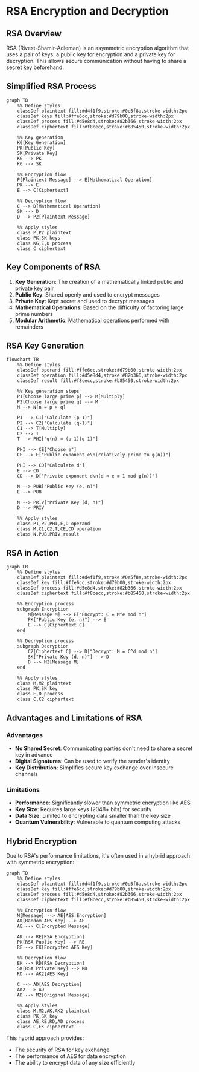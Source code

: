 # RSA Encryption and Decryption

## RSA Overview

RSA (Rivest-Shamir-Adleman) is an asymmetric encryption algorithm that uses a pair of keys: a public key for encryption and a private key for decryption. This allows secure communication without having to share a secret key beforehand.

## Simplified RSA Process

```mermaid
graph TB
    %% Define styles
    classDef plaintext fill:#d4f1f9,stroke:#0e5f8a,stroke-width:2px
    classDef keys fill:#ffe6cc,stroke:#d79b00,stroke-width:2px
    classDef process fill:#d5e8d4,stroke:#82b366,stroke-width:2px
    classDef ciphertext fill:#f8cecc,stroke:#b85450,stroke-width:2px

    %% Key generation
    KG[Key Generation]
    PK[Public Key]
    SK[Private Key]
    KG --> PK
    KG --> SK

    %% Encryption flow
    P[Plaintext Message] --> E[Mathematical Operation]
    PK --> E
    E --> C[Ciphertext]

    %% Decryption flow
    C --> D[Mathematical Operation]
    SK --> D
    D --> P2[Plaintext Message]

    %% Apply styles
    class P,P2 plaintext
    class PK,SK keys
    class KG,E,D process
    class C ciphertext
```

## Key Components of RSA

1. **Key Generation**: The creation of a mathematically linked public and private key pair
2. **Public Key**: Shared openly and used to encrypt messages
3. **Private Key**: Kept secret and used to decrypt messages
4. **Mathematical Operations**: Based on the difficulty of factoring large prime numbers
5. **Modular Arithmetic**: Mathematical operations performed with remainders

## RSA Key Generation

```mermaid
flowchart TB
    %% Define styles
    classDef operand fill:#ffe6cc,stroke:#d79b00,stroke-width:2px
    classDef operation fill:#d5e8d4,stroke:#82b366,stroke-width:2px
    classDef result fill:#f8cecc,stroke:#b85450,stroke-width:2px

    %% Key generation steps
    P1[Choose large prime p] --> M[Multiply]
    P2[Choose large prime q] --> M
    M --> N[n = p × q]

    P1 --> C1["Calculate (p-1)"]
    P2 --> C2["Calculate (q-1)"]
    C1 --> T[Multiply]
    C2 --> T
    T --> PHI["φ(n) = (p-1)(q-1)"]

    PHI --> CE["Choose e"]
    CE --> E["Public exponent e\n(relatively prime to φ(n))"]

    PHI --> CD["Calculate d"]
    E --> CD
    CD --> D["Private exponent d\n(d × e ≡ 1 mod φ(n))"]

    N --> PUB["Public Key (e, n)"]
    E --> PUB

    N --> PRIV["Private Key (d, n)"]
    D --> PRIV

    %% Apply styles
    class P1,P2,PHI,E,D operand
    class M,C1,C2,T,CE,CD operation
    class N,PUB,PRIV result
```

## RSA in Action

```mermaid
graph LR
    %% Define styles
    classDef plaintext fill:#d4f1f9,stroke:#0e5f8a,stroke-width:2px
    classDef key fill:#ffe6cc,stroke:#d79b00,stroke-width:2px
    classDef process fill:#d5e8d4,stroke:#82b366,stroke-width:2px
    classDef ciphertext fill:#f8cecc,stroke:#b85450,stroke-width:2px

    %% Encryption process
    subgraph Encryption
        M[Message M] --> E["Encrypt: C = M^e mod n"]
        PK["Public Key (e, n)"] --> E
        E --> C[Ciphertext C]
    end

    %% Decryption process
    subgraph Decryption
        C2[Ciphertext C] --> D["Decrypt: M = C^d mod n"]
        SK["Private Key (d, n)"] --> D
        D --> M2[Message M]
    end

    %% Apply styles
    class M,M2 plaintext
    class PK,SK key
    class E,D process
    class C,C2 ciphertext
```

## Advantages and Limitations of RSA

### Advantages

- **No Shared Secret**: Communicating parties don't need to share a secret key in advance
- **Digital Signatures**: Can be used to verify the sender's identity
- **Key Distribution**: Simplifies secure key exchange over insecure channels

### Limitations

- **Performance**: Significantly slower than symmetric encryption like AES
- **Key Size**: Requires large keys (2048+ bits) for security
- **Data Size**: Limited to encrypting data smaller than the key size
- **Quantum Vulnerability**: Vulnerable to quantum computing attacks

## Hybrid Encryption

Due to RSA's performance limitations, it's often used in a hybrid approach with symmetric encryption:

```mermaid
graph TD
    %% Define styles
    classDef plaintext fill:#d4f1f9,stroke:#0e5f8a,stroke-width:2px
    classDef key fill:#ffe6cc,stroke:#d79b00,stroke-width:2px
    classDef process fill:#d5e8d4,stroke:#82b366,stroke-width:2px
    classDef ciphertext fill:#f8cecc,stroke:#b85450,stroke-width:2px

    %% Encryption flow
    M[Message] --> AE[AES Encryption]
    AK[Random AES Key] --> AE
    AE --> C[Encrypted Message]

    AK --> RE[RSA Encryption]
    PK[RSA Public Key] --> RE
    RE --> EK[Encrypted AES Key]

    %% Decryption flow
    EK --> RD[RSA Decryption]
    SK[RSA Private Key] --> RD
    RD --> AK2[AES Key]

    C --> AD[AES Decryption]
    AK2 --> AD
    AD --> M2[Original Message]

    %% Apply styles
    class M,M2,AK,AK2 plaintext
    class PK,SK key
    class AE,RE,RD,AD process
    class C,EK ciphertext
```

This hybrid approach provides:

- The security of RSA for key exchange
- The performance of AES for data encryption
- The ability to encrypt data of any size efficiently
